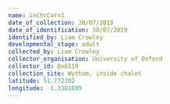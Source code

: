 ```yaml
---
name: inChrCarn1
date_of_collection: 30/07/2019
date_of_identification: 30/07/2019
identified_by: Liam Crowley
developmental_stage: adult
collected_by: Liam Crowley
collector_organisation: University of Oxford
collector_id: Ox0119
collection_site: Wytham, inside chalet
latitude: 51.772302
longitude: -1.3381699
---
```


